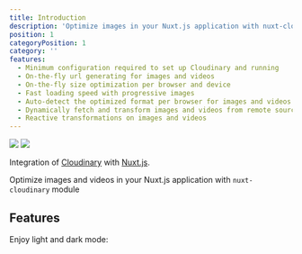 ```yaml
---
title: Introduction
description: 'Optimize images in your Nuxt.js application with nuxt-cloudinary module'
position: 1
categoryPosition: 1
category: ''
features:
  - Minimum configuration required to set up Cloudinary and running
  - On-the-fly url generating for images and videos
  - On-the-fly size optimization per browser and device
  - Fast loading speed with progressive images
  - Auto-detect the optimized format per browser for images and videos
  - Dynamically fetch and transform images and videos from remote sources
  - Reactive transformations on images and videos
---
```


<img src="https://res.cloudinary.com/mayashavin/image/upload/q_auto,f_auto,h_640/v1596608425/nuxt-cld/nuxt_cloudinary_1" class="light-img">
<img src="https://res.cloudinary.com/mayashavin/image/upload/q_auto,f_auto,h_640/v1596608425/nuxt-cld/nuxt_cloudinary" class="dark-img">

Integration of [Cloudinary](https:/cloudinary.com) with [Nuxt.js](https://nuxtjs.org).

Optimize images and videos in your Nuxt.js application with `nuxt-cloudinary` module

## Features

<list :items="features"></list>

<p class="flex items-center">Enjoy light and dark mode:&nbsp;<app-color-switcher class="p-2"></app-color-switcher></p>